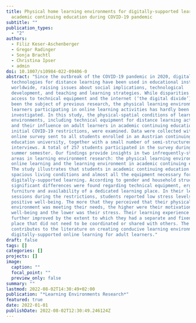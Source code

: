 ```yaml
---
title: Physical home learning environments for digitally-supported learning in
  academic continuing education during COVID-19 pandemic
subtitle: ""
publication_types:
  - "2"
authors:
  - Filiz Keser-Aschenberger
  - Gregor Radinger
  - Sonja Brachtl
  - Christina Ipser
  - admin
doi: 10.1007/s10984-022-09406-0
abstract: "Since the outbreak of the COVID-19 pandemic in 2020, digital
  technologies for distance learning have been used in educational institutions
  worldwide, raising issues about social implications, technological
  development, and teaching and learning strategies. While disparities regarding
  access to technical equipment and the internet (‘the digital divide’) have
  been the subject of previous research, the physical learning environment of
  learners participating in online learning activities has hardly been
  investigated. In this study, the physical-spatial conditions of learning
  environments, including technical equipment for distance learning activities
  and their influence on adult learners in academic continuing education during
  initial COVID-19 restrictions, were examined. Data were collected with an
  online survey sent to all students enrolled in an Austrian continuing
  education university, together with a small number of semi-structured
  interviews. A total of 257 students participated in the survey during the 2020
  summer semester. Our findings provide insights in two infrequently-studied
  areas in learning environment research: the physical learning environment for
  online learning and the learning environment in academic continuing education.
  The study illustrates that students in academic continuing education have
  spacious living conditions and almost all the equipment necessary for
  digitally-supported learning. According to gender and household structure,
  significant differences were found regarding technical equipment, ergonomic
  furniture and availability of a dedicated learning place. In their learning
  sessions during the restrictions, students reported low stress levels and
  positive well-being. The more that they perceived that their physical learning
  environment was meeting their needs, the higher were their motivation and
  well-being and the lower was their stress. Their learning experience was
  further improved by the extent to which they had a separate and fixed learning
  place that did not need to be coordinated or shared with others. The study
  contributes to the literature on creating conducive learning environments for
  digitally-supported online learning for adult learners."
draft: false
tags: []
categories: []
projects: []
image:
  caption: ""
  focal_point: ""
  preview_only: false
summary: ""
lastmod: 2022-08-02T14:30:49+02:00
publication: "*Learning Environments Research*"
featured: true
date: 2022-01-01
publishDate: 2022-08-02T12:30:49.246124Z
---
```

